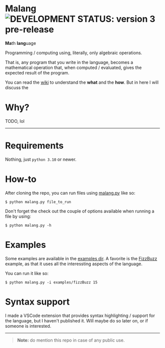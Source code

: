 # Malang &nbsp; ![DEVELOPMENT STATUS: version 3 pre-release](https://badgen.net/badge/DEVELOPMENT%20STATUS/version%203%20pre-release/green)
**Ma**th **lang**uage

Programming / computing using, literally, only algebraic operations.

That is, any program that you write in the language, becomes a mathematical operation that, when computed / evaluated, gives the expected result of the program.

You can read the [wiki](https://github.com/telos-matter/Malang/wiki) to understand the **what** and the **how**. But in here I will discuss the

# Why?

TODO, lol

***

# Requirements
Nothing, just `python 3.10` or newer.

# How-to
After cloning the repo, you can run files using [malang.py](malang.py) like so:
```console
$ python malang.py file_to_run
```

Don't forget the check out the couple of options available when running a file by using:
```console
$ python malang.py -h
```

# Examples
Some examples are available in the [examples dir](examples). A favorite is the [FizzBuzz](examples/fizzBuzz.mlg) example, as that it uses all the interessting aspects of the language.

You can run it like so:
```console
$ python malang.py -i examples/fizzBuzz 15
```

# Syntax support
I made a VSCode extension that provides syntax highlighting / support for the language, but I haven't published it. Will maybe do so later on, or if someone is interested.

***

> **Note:** do mention this repo in case of any public use.

